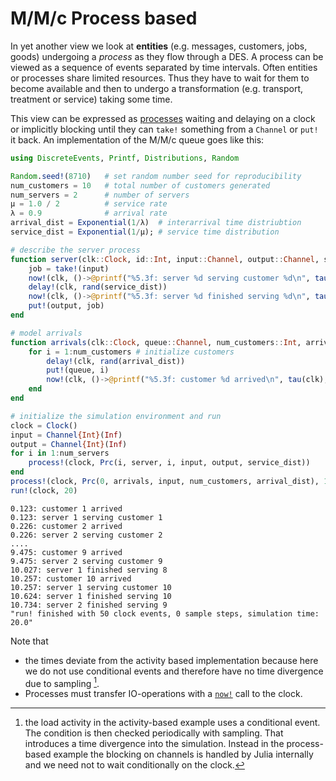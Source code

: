 # M/M/c Process based

In yet another view we look at **entities** (e.g. messages, customers, jobs, goods) undergoing a *process* as they flow through a DES. A process can be viewed as a sequence of events separated by time intervals. Often entities or processes share limited resources. Thus they have to wait for them to become available and then to undergo a transformation (e.g. transport, treatment or service) taking some time.

This view can be expressed as [processes](../processes.md) waiting and delaying on a clock or implicitly blocking until they can `take!` something from a `Channel` or `put!` it back. An implementation of the M/M/c queue goes like this:

```julia
using DiscreteEvents, Printf, Distributions, Random

Random.seed!(8710)   # set random number seed for reproducibility
num_customers = 10   # total number of customers generated
num_servers = 2      # number of servers
μ = 1.0 / 2          # service rate
λ = 0.9              # arrival rate
arrival_dist = Exponential(1/λ)  # interarrival time distriubtion
service_dist = Exponential(1/μ); # service time distribution

# describe the server process
function server(clk::Clock, id::Int, input::Channel, output::Channel, service_dist::Distribution)
    job = take!(input)
    now!(clk, ()->@printf("%5.3f: server %d serving customer %d\n", tau(clk), id, job))
    delay!(clk, rand(service_dist))
    now!(clk, ()->@printf("%5.3f: server %d finished serving %d\n", tau(clk), id, job))
    put!(output, job)
end

# model arrivals
function arrivals(clk::Clock, queue::Channel, num_customers::Int, arrival_dist::Distribution)
    for i = 1:num_customers # initialize customers
        delay!(clk, rand(arrival_dist))
        put!(queue, i)
        now!(clk, ()->@printf("%5.3f: customer %d arrived\n", tau(clk), i))
    end
end

# initialize the simulation environment and run
clock = Clock()
input = Channel{Int}(Inf)
output = Channel{Int}(Inf)
for i in 1:num_servers
    process!(clock, Prc(i, server, i, input, output, service_dist))
end
process!(clock, Prc(0, arrivals, input, num_customers, arrival_dist), 1)
run!(clock, 20)
```

```
0.123: customer 1 arrived
0.123: server 1 serving customer 1
0.226: customer 2 arrived
0.226: server 2 serving customer 2
....
9.475: customer 9 arrived
9.475: server 2 serving customer 9
10.027: server 1 finished serving 8
10.257: customer 10 arrived
10.257: server 1 serving customer 10
10.624: server 1 finished serving 10
10.734: server 2 finished serving 9
"run! finished with 50 clock events, 0 sample steps, simulation time: 20.0"
```

Note that

- the times deviate from the activity based implementation because here we do not use conditional events and therefore have no time divergence due to sampling [^1].
- Processes must transfer IO-operations with a [`now!`](https://pbayer.github.io/DiscreteEvents.jl/dev/usage/#DiscreteEvents.now!) call to the clock.

[^1]: the load activity in the activity-based example uses a conditional event. The condition is then checked periodically with sampling. That introduces a time divergence into the simulation. Instead in the process-based example the blocking on channels is handled by Julia internally and we need not to wait conditionally on the clock.
